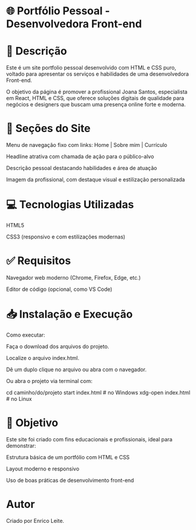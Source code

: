 # 🌐 Portfólio Pessoal - Desenvolvedora Front-end
# 📄 Descrição
Este é um site portfolio pessoal desenvolvido com HTML e CSS puro, voltado para apresentar os serviços e habilidades de uma desenvolvedora Front-end.

O objetivo da página é promover a profissional Joana Santos, especialista em React, HTML e CSS, que oferece soluções digitais de qualidade para negócios e designers que buscam uma presença online forte e moderna.

# 🧩 Seções do Site
Menu de navegação fixo com links: Home | Sobre mim | Currículo

Headline atrativa com chamada de ação para o público-alvo

Descrição pessoal destacando habilidades e área de atuação

Imagem da profissional, com destaque visual e estilização personalizada

# 💻 Tecnologias Utilizadas
HTML5

CSS3 (responsivo e com estilizações modernas)

# ✅ Requisitos
Navegador web moderno (Chrome, Firefox, Edge, etc.)

Editor de código (opcional, como VS Code)

# 📥 Instalação e Execução
Como executar:

Faça o download dos arquivos do projeto.

Localize o arquivo index.html.

Dê um duplo clique no arquivo ou abra com o navegador.

Ou abra o projeto via terminal com:

cd caminho/do/projeto
start index.html   # no Windows
xdg-open index.html  # no Linux

# 🎯 Objetivo
Este site foi criado com fins educacionais e profissionais, ideal para demonstrar:

Estrutura básica de um portfólio com HTML e CSS

Layout moderno e responsivo

Uso de boas práticas de desenvolvimento front-end

# Autor 
Criado por Enrico Leite.
